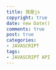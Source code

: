 ```yaml
---
title: 我是js
copyright: true
date: new Date()
comments: true
post: true
categories:
- JAVASCRIPT
tags:
- JAVASCRIPT API
---
```

